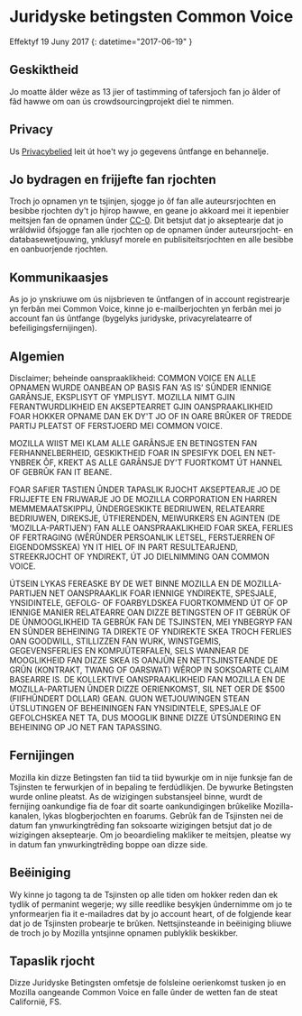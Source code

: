 # Juridyske betingsten Common Voice

Effektyf ⁨19 Juny 2017⁩ {: datetime="2017-06-19" }

## Geskiktheid

Jo moatte âlder wêze as 13 jier of tastimming of tafersjoch fan jo âlder of fâd hawwe om oan ús crowdsourcingprojekt diel te nimmen.

## Privacy

Us [Privacybelied](https://voice.allizom.org/privacy) leit út hoe't wy jo gegevens ûntfange en behannelje.

## Jo bydragen en frijjefte fan rjochten

Troch jo opnamen yn te tsjinjen, sjogge jo ôf fan alle auteursrjochten en besibbe rjochten dy't jo hjirop hawwe, en geane jo akkoard mei it iepenbier meitsjen fan de opnamen ûnder [CC-0](https://creativecommons.org/publicdomain/zero/1.0/). Dit betsjut dat jo akseptearje dat jo wrâldwiid ôfsjogge fan alle rjochten op de opnamen ûnder auteursrjocht- en databasewetjouwing, ynklusyf morele en publisiteitsrjochten en alle besibbe en oanbuorjende rjochten.

## Kommunikaasjes

As jo jo ynskriuwe om ús nijsbrieven te ûntfangen of in account registrearje yn ferbân mei Common Voice, kinne jo e-mailberjochten yn ferbân mei jo account fan ús ûntfange (bygelyks juridyske, privacyrelatearre of befeiligingsfernijingen).

## Algemien

Disclaimer; beheinde oanspraaklikheid: COMMON VOICE EN ALLE OPNAMEN WURDE OANBEAN OP BASIS FAN ‘AS IS’ SÛNDER IENNIGE GARÂNSJE, EKSPLISYT OF YMPLISYT. MOZILLA NIMT GJIN FERANTWURDLIKHEID EN AKSEPTEARRET GJIN OANSPRAAKLIKHEID FOAR HOKKER OPNAME DAN EK DY'T JO OF IN OARE BRÛKER OF TREDDE PARTIJ PLEATST OF FERSTJOERD MEI COMMON VOICE.

MOZILLA WIIST MEI KLAM ALLE GARÂNSJE EN BETINGSTEN FAN FERHANNELBERHEID, GESKIKTHEID FOAR IN SPESIFYK DOEL EN NET-YNBREK ÔF, KREKT AS ALLE GARÂNSJE DY'T FUORTKOMT ÚT HANNEL OF GEBRÛK FAN IT BEANE.

FOAR SAFIER TASTIEN ÛNDER TAPASLIK RJOCHT AKSEPTEARJE JO DE FRIJJEFTE EN FRIJWARJE JO DE MOZILLA CORPORATION EN HARREN MEMMEMAATSKIPPIJ, ÛNDERGESKIKTE BEDRIUWEN, RELATEARRE BEDRIUWEN, DIREKSJE, ÚTFIERENDEN, MEIWURKERS EN AGINTEN (DE ‘MOZILLA-PARTIJEN’) FAN ALLE OANSPRAAKLIKHEID FOAR SKEA, FERLIES OF FERTRAGING (WÊRÛNDER PERSOANLIK LETSEL, FERSTJERREN OF EIGENDOMSSKEA) YN IT HIEL OF IN PART RESULTEARJEND, STREEKRJOCHT OF YNDIREKT, ÚT JO DIELNIMMING OAN COMMON VOICE.

ÚTSEIN LYKAS FEREASKE BY DE WET BINNE MOZILLA EN DE MOZILLA-PARTIJEN NET OANSPRAAKLIK FOAR IENNIGE YNDIREKTE, SPESJALE, YNSIDINTELE, GEFOLG- OF FOARBYLDSKEA FUORTKOMMEND ÚT OF OP IENNIGE MANIER RELATEARRE OAN DIZZE BETINGSTEN OF IT GEBRÛK OF DE ÛNMOOGLIKHEID TA GEBRÛK FAN DE TSJINSTEN, MEI YNBEGRYP FAN EN SÛNDER BEHEINING TA DIREKTE OF YNDIREKTE SKEA TROCH FERLIES OAN GOODWILL, STILLIZZEN FAN WURK, WINSTGEMIS, GEGEVENSFERLIES EN KOMPJÛTERFALEN, SELS WANNEAR DE MOOGLIKHEID FAN DIZZE SKEA IS OANJÛN EN NETTSJINSTEANDE DE GRÛN (KONTRAKT, TWANG OF OARSWAT) WÊROP IN SOKSOARTE CLAIM BASEARRE IS. DE KOLLEKTIVE OANSPRAAKLIKHEID FAN MOZILLA EN DE MOZILLA-PARTIJEN ÛNDER DIZZE OERIENKOMST, SIL NET OER DE $500 (FIIFHÛNDERT DOLLAR) GEAN. GUON WETJOUWINGEN STEAN ÚTSLUTINGEN OF BEHEININGEN FAN YNSIDINTELE, SPESJALE OF GEFOLCHSKEA NET TA, DUS MOOGLIK BINNE DIZZE ÚTSÛNDERING EN BEHEINING OP JO NET FAN TAPASSING.

## Fernijingen

Mozilla kin dizze Betingsten fan tiid ta tiid bywurkje om in nije funksje fan de Tsjinsten te ferwurkjen of in bepaling te ferdúdlikjen. De bywurke Betingsten wurde online pleatst. As de wizigingen substansjeel binne, wurdt de fernijing oankundige fia de foar dit soarte oankundigingen brûkelike Mozilla-kanalen, lykas blogberjochten en foarums. Gebrûk fan de Tsjinsten nei de datum fan ynwurkingtrêding fan soksoarte wizigingen betsjut dat jo de wizigingen akseptearje. Om jo beoardieling makliker te meitsjen, pleatse wy in datum fan ynwurkingtrêding boppe oan dizze side.

## Beëiniging

Wy kinne jo tagong ta de Tsjinsten op alle tiden om hokker reden dan ek tydlik of permanint wegerje; wy sille reedlike besykjen ûndernimme om jo te ynformearjen fia it e-mailadres dat by jo account heart, of de folgjende kear dat jo de Tsjinsten probearje te brûken. Nettsjinsteande in beëiniging bliuwe de troch jo by Mozilla yntsjinne opnamen publyklik beskikber.

## Tapaslik rjocht 

Dizze Juridyske Betingsten omfetsje de folsleine oerienkomst tusken jo en Mozilla oangeande Common Voice en falle ûnder de wetten fan de steat Californië, FS.
